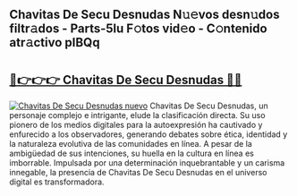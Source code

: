 ## Chavitas De Secu Desnudas N𝚞𝚎vos desn𝚞dos filtr𝚊dos - Parts-5lu F𝚘tos vid𝚎o - C𝚘ntenido atr𝚊ctivo pIBQq

# <h2><a href="http://mb35dj6.tromn.icu/?c=Chavitas+De+Secu+Desnudas">🔗👉👉👉 Chavitas De Secu Desnudas 🔗🔗</a></h2>

[![Chavitas De Secu Desnudas nuevo](https://i.imgur.com/pEAQMta.gif)](http://mb35dj6.tromn.icu/?c=Chavitas+De+Secu+Desnudas)
Chavitas De Secu Desnudas, un personaje complejo e intrigante, elude la clasificación directa. Su uso pionero de los medios digitales para la autoexpresión ha cautivado y enfurecido a los observadores, generando debates sobre ética, identidad y la naturaleza evolutiva de las comunidades en línea. A pesar de la ambigüedad de sus intenciones, su huella en la cultura en línea es imborrable. Impulsada por una determinación inquebrantable y un carisma innegable, la presencia de Chavitas De Secu Desnudas en el universo digital es transformadora.
